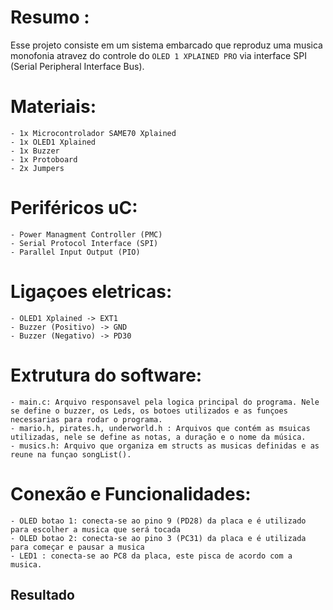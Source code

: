 # Resumo :

Esse projeto consiste em um sistema embarcado que reproduz uma musica monofonia atravez do controle do `OLED 1 XPLAINED PRO` via interface SPI (Serial Peripheral Interface Bus).

# Materiais:

    - 1x Microcontrolador SAME70 Xplained
    - 1x OLED1 Xplained
    - 1x Buzzer
    - 1x Protoboard
    - 2x Jumpers

# Periféricos uC:

    - Power Managment Controller (PMC)
    - Serial Protocol Interface (SPI)
    - Parallel Input Output (PIO)
    
# Ligaçoes eletricas:

    - OLED1 Xplained -> EXT1
    - Buzzer (Positivo) -> GND
    - Buzzer (Negativo) -> PD30
        
# Extrutura do software:  

    - main.c: Arquivo responsavel pela logica principal do programa. Nele se define o buzzer, os Leds, os botoes utilizados e as funçoes necessarias para rodar o programa.
    - mario.h, pirates.h, underworld.h : Arquivos que contém as msuicas utilizadas, nele se define as notas, a duração e o nome da música.
    - musics.h: Arquivo que organiza em structs as musicas definidas e as reune na funçao songList().
    
# Conexão e Funcionalidades:

    - OLED botao 1: conecta-se ao pino 9 (PD28) da placa e é utilizado para escolher a musica que será tocada
    - OLED botao 2: conecta-se ao pino 3 (PC31) da placa e é utilizada para começar e pausar a musica
    - LED1 : conecta-se ao PC8 da placa, este pisca de acordo com a musica.
 


## Resultado

